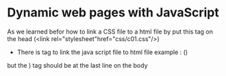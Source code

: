 # Dynamic web pages with JavaScript
  As we learned befor how to link a CSS file to a html file by put this tag on the head (<link rel="stylesheet"href="css/c01.css"/>)

  * There is tag to link the java script file to html file example :
  (<script src="js/add-content.js"></script>)

  but the <script></script>) tag should be at the last line on the body 